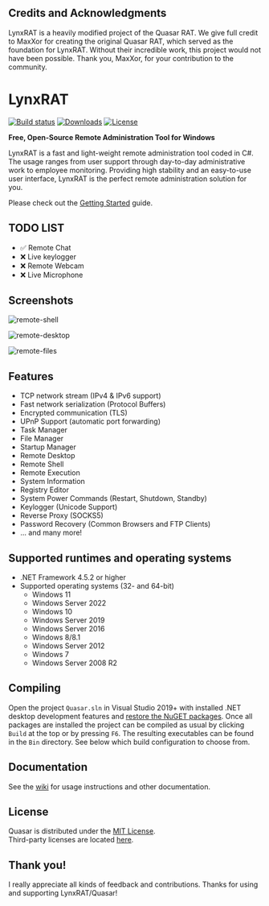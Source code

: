 ## Credits and Acknowledgments

LynxRAT is a heavily modified project of the Quasar RAT. We give full credit to MaxXor for creating the original Quasar RAT, which served as the foundation for LynxRAT. Without their incredible work, this project would not have been possible. Thank you, MaxXor, for your contribution to the community.

# LynxRAT

[![Build status](https://ci.appveyor.com/api/projects/status/5857hfy6r1ltb5f2?svg=true)](https://ci.appveyor.com/project/MaxXor/Quasar)
[![Downloads](https://img.shields.io/github/downloads/LynxRAT/LynxRAT/total.svg)](https://github.com/LynxRAT/LynxRAT/releases)
[![License](https://img.shields.io/github/license/Quasar/Quasar.svg)](LICENSE)

**Free, Open-Source Remote Administration Tool for Windows**

LynxRAT is a fast and light-weight remote administration tool coded in C#. The usage ranges from user support through day-to-day administrative work to employee monitoring. Providing high stability and an easy-to-use user interface, LynxRAT is the perfect remote administration solution for you.

Please check out the [Getting Started](https://github.com/Quasar/Quasar/wiki/Getting-Started) guide.


## TODO LIST

* ✅  Remote Chat
* ❌  Live keylogger
* ❌  Remote Webcam
* ❌  Live Microphone
  

## Screenshots

![remote-shell](Images/remote-shell.png)

![remote-desktop](Images/remote-desktop.png)

![remote-files](Images/remote-files.png)

## Features
* TCP network stream (IPv4 & IPv6 support)
* Fast network serialization (Protocol Buffers)
* Encrypted communication (TLS)
* UPnP Support (automatic port forwarding)
* Task Manager
* File Manager
* Startup Manager
* Remote Desktop
* Remote Shell
* Remote Execution
* System Information
* Registry Editor
* System Power Commands (Restart, Shutdown, Standby)
* Keylogger (Unicode Support)
* Reverse Proxy (SOCKS5)
* Password Recovery (Common Browsers and FTP Clients)
* ... and many more!

## Supported runtimes and operating systems
* .NET Framework 4.5.2 or higher
* Supported operating systems (32- and 64-bit)
  * Windows 11
  * Windows Server 2022
  * Windows 10
  * Windows Server 2019
  * Windows Server 2016
  * Windows 8/8.1
  * Windows Server 2012
  * Windows 7
  * Windows Server 2008 R2

## Compiling
Open the project `Quasar.sln` in Visual Studio 2019+ with installed .NET desktop development features and [restore the NuGET packages](https://docs.microsoft.com/en-us/nuget/consume-packages/package-restore). Once all packages are installed the project can be compiled as usual by clicking `Build` at the top or by pressing `F6`. The resulting executables can be found in the `Bin` directory. See below which build configuration to choose from.

## Documentation
See the [wiki](https://github.com/Quasar/Quasar/wiki) for usage instructions and other documentation.

## License
Quasar is distributed under the [MIT License](LICENSE).  
Third-party licenses are located [here](Licenses).

## Thank you!
I really appreciate all kinds of feedback and contributions. Thanks for using and supporting LynxRAT/Quasar!
